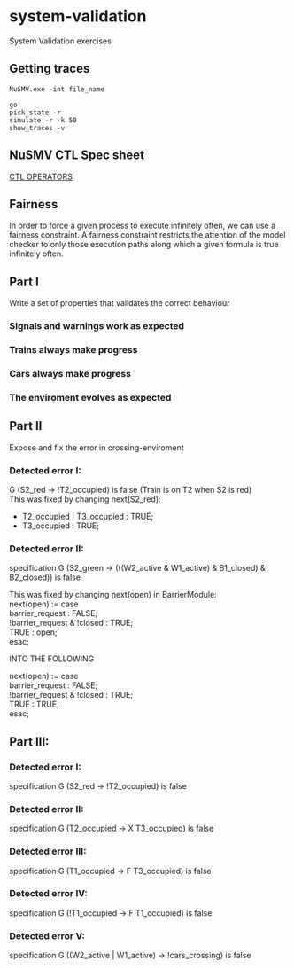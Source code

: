 # system-validation
System Validation exercises

## Getting traces
```
NuSMV.exe -int file_name

go
pick_state -r
simulate -r -k 50
show_traces -v
```
## NuSMV CTL Spec sheet
[CTL OPERATORS](https://stackoverflow.com/questions/37516092/how-can-i-change-these-into-ctl-spec-in-nusmv-model)

## Fairness
In
order to force a given process to execute infinitely often, we can use a fairness constraint. A
fairness constraint restricts the attention of the model checker to only those execution paths
along which a given formula is true infinitely often.

## Part I
Write a set of properties that validates the correct behaviour 

### Signals and warnings work as expected
### Trains always make progress
### Cars always make progress
### The enviroment evolves as expected



## Part II
Expose and fix the error in crossing-enviroment

### Detected error I:
G (S2_red -> !T2_occupied)  is false  (Train is on T2 when S2 is red)  
This was fixed by changing next(S2_red):  
* T2_occupied | T3_occupied : TRUE;  
* T3_occupied : TRUE;  

### Detected error II:
specification  G (S2_green -> (((W2_active & W1_active) & B1_closed) & B2_closed))  is false

This was fixed by changing next(open) in BarrierModule:    
  next(open)		:= case  
    barrier_request : FALSE;  
    !barrier_request & !closed : TRUE;  
    TRUE : open;  
  esac;  
  
  INTO THE FOLLOWING  
  
  next(open)		:= case  
    barrier_request : FALSE;  
    !barrier_request & !closed : TRUE;  
    TRUE : TRUE;  
  esac;  

## Part III:
### Detected error I:
specification  G (S2_red -> !T2_occupied)  is false

### Detected error II:
specification  G (T2_occupied ->  X T3_occupied)  is false

### Detected error III:
specification  G (T1_occupied ->  F T3_occupied)  is false

### Detected error IV:
specification  G (!T1_occupied ->  F T1_occupied)  is false

### Detected error V:
specification  G ((W2_active | W1_active) -> !cars_crossing)  is false







